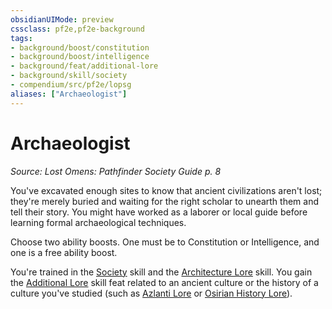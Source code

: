 ```yaml
---
obsidianUIMode: preview
cssclass: pf2e,pf2e-background
tags:
- background/boost/constitution
- background/boost/intelligence
- background/feat/additional-lore
- background/skill/society
- compendium/src/pf2e/lopsg
aliases: ["Archaeologist"]
---
```

# Archaeologist
*Source: Lost Omens: Pathfinder Society Guide p. 8*  

You've excavated enough sites to know that ancient civilizations aren't lost; they're merely buried and waiting for the right scholar to unearth them and tell their story. You might have worked as a laborer or local guide before learning formal archaeological techniques.

Choose two ability boosts. One must be to Constitution or Intelligence, and one is a free ability boost.

You're trained in the [Society](../../skills.md#Society) skill and the [Architecture Lore](../../skills.md#Lore) skill. You gain the [Additional Lore](../../feats/additional-lore.md) skill feat related to an ancient culture or the history of a culture you've studied (such as [Azlanti Lore](../../skills.md#Lore) or [Osirian History Lore](../../skills.md#Lore)).